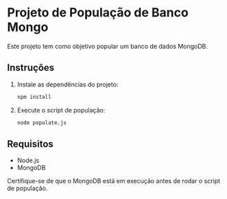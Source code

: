 # Projeto de População de Banco Mongo

Este projeto tem como objetivo popular um banco de dados MongoDB.

## Instruções

1. Instale as dependências do projeto:

   ```sh
   npm install
   ```

2. Execute o script de população:
   ```sh
   node populate.js
   ```

## Requisitos

- Node.js
- MongoDB

Certifique-se de que o MongoDB está em execução antes de rodar o script de população.
